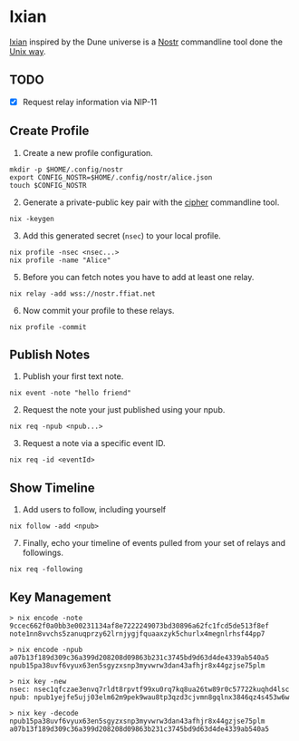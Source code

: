 # Ixian

[Ixian](https://dune.fandom.com/wiki/Ix) inspired by the Dune universe is a [Nostr](https://nostr.com) commandline tool done the [Unix way](https://en.wikipedia.org/wiki/Unix_philosophy).

## TODO

- [X] Request relay information via NIP-11

## Create Profile

1. Create a new profile configuration.

```shell
mkdir -p $HOME/.config/nostr
export CONFIG_NOSTR=$HOME/.config/nostr/alice.json
touch $CONFIG_NOSTR
```

2. Generate a private-public key pair with the [cipher](https://github.com/ffiat/cipher) commandline tool.

```shell
nix -keygen
```

3. Add this generated secret (`nsec`) to your local profile.

```shell
nix profile -nsec <nsec...>
nix profile -name "Alice"
```

5. Before you can fetch notes you have to add at least one relay.

```
nix relay -add wss://nostr.ffiat.net
```

6. Now commit your profile to these relays.

```shell
nix profile -commit
```

## Publish Notes

1. Publish your first text note.

```shell
nix event -note "hello friend"
```

2. Request the note your just published using your npub.

```shell
nix req -npub <npub...>
```

3. Request a note via a specific event ID.

```shell
nix req -id <eventId>
```

## Show Timeline

1. Add users to follow, including yourself

```
nix follow -add <npub>
```

7. Finally, echo your timeline of events pulled from your set of relays and followings.

```shell
nix req -following
```

## Key Management

```shell
> nix encode -note 9ccec662f0a0bb3e00231134af8e7222249073bd30896a62fc1fcd5de513f8ef
note1nn8vvchs5zanuqprzy62lrnjygjfquaaxzyk5churlx4megnlrhsf44pp7

> nix encode -npub a07b13f189d309c36a399d208208d09863b231c3745bd9d63d4de4339ab540a5
npub15pa38uvf6vyux63en5sgyzxsnp3myvwrw3dan43afhjr8x44gzjse75plm
```

```shell
> nix key -new
nsec: nsec1qfczae3envq7rldt8rpvtf99xu0rq7kq8ua26tw89r0c57722kuqhd4lsc
npub: npub1yejfe5ujj03elm62m9pek9wau8tp3qzd3cjvmn8gqlnx3846qz4s453w6w
```

```shell
> nix key -decode npub15pa38uvf6vyux63en5sgyzxsnp3myvwrw3dan43afhjr8x44gzjse75plm
a07b13f189d309c36a399d208208d09863b231c3745bd9d63d4de4339ab540a5
```
